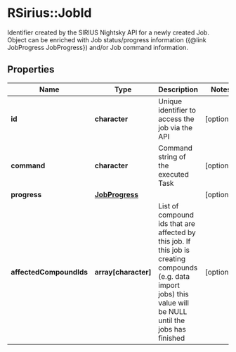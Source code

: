 # RSirius::JobId

Identifier created by the SIRIUS Nightsky API for a newly created Job.  Object can be enriched with Job status/progress information ({@link JobProgress JobProgress}) and/or Job command information.

## Properties
Name | Type | Description | Notes
------------ | ------------- | ------------- | -------------
**id** | **character** | Unique identifier to access the job via the API | [optional] 
**command** | **character** | Command string of the executed Task | [optional] 
**progress** | [**JobProgress**](JobProgress.md) |  | [optional] 
**affectedCompoundIds** | **array[character]** | List of compound ids that are affected by this job.  If this job is creating compounds (e.g. data import jobs) this value will be NULL until the jobs has finished | [optional] 


